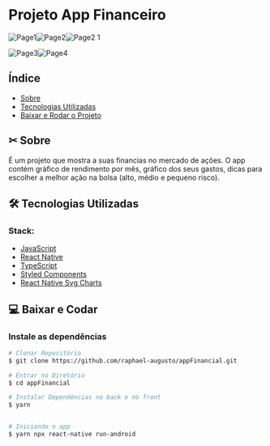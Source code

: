 # Projeto App Financeiro

![Page1](https://user-images.githubusercontent.com/66637194/107721019-59213f00-6cba-11eb-84b5-ddf7acd59621.png)![Page2](https://user-images.githubusercontent.com/66637194/107721073-79e99480-6cba-11eb-9302-62fb386f137a.png)![Page2 1](https://user-images.githubusercontent.com/66637194/107721046-69d1b500-6cba-11eb-9ea6-415d3d245e41.png)


![Page3](https://user-images.githubusercontent.com/66637194/107721091-8372fc80-6cba-11eb-96de-60f21e0852b4.png)![Page4](https://user-images.githubusercontent.com/66637194/107721113-908feb80-6cba-11eb-8a4f-89dbfdd2f13c.png)




## Índice
- [Sobre](#-sobre)
- [Tecnologias Utilizadas](#-tecnologias-utilizadas)
- [Baixar e Rodar o Projeto](#-Baixar-e-Rodar-o-Projeto)




## ✂ Sobre
É um projeto que mostra a suas financias no mercado de ações.
O app contém gráfico de rendimento por mês, gráfico dos seus gastos, dicas para escolher a melhor ação na bolsa (alto, médio e pequeno risco).




## 🛠 Tecnologias Utilizadas

### Stack:

- [JavaScript](https://developer.mozilla.org/pt-BR/docs/Web/JavaScript)
- [React Native](https://reactnative.dev/)
- [TypeScript](https://www.typescriptlang.org/)
- [Styled Components](https://styled-components.com/)
- [React Native Svg Charts](https://github.com/JesperLekland/react-native-svg-charts) 

## 💻 Baixar e Codar 

### Instale as dependências

```bash
# Clonar Repositório
$ git clone https://github.com/raphael-augusto/appFinancial.git

# Entrar no Diretório
$ cd appFinancial

# Instalar Dependências no back e no front
$ yarn


# Iniciando o app
$ yarn npx react-native run-android
